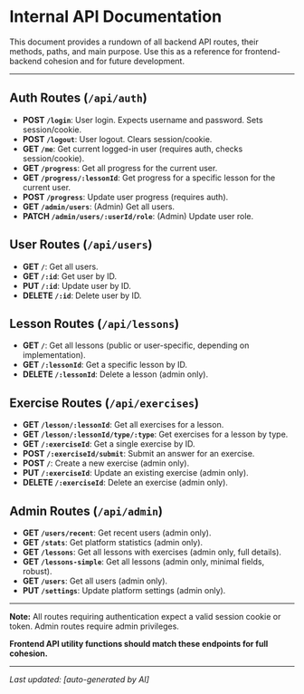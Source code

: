 # Internal API Documentation

This document provides a rundown of all backend API routes, their methods, paths, and main purpose. Use this as a reference for frontend-backend cohesion and for future development.

---

## Auth Routes (`/api/auth`)
- **POST `/login`**: User login. Expects username and password. Sets session/cookie.
- **POST `/logout`**: User logout. Clears session/cookie.
- **GET `/me`**: Get current logged-in user (requires auth, checks session/cookie).
- **GET `/progress`**: Get all progress for the current user.
- **GET `/progress/:lessonId`**: Get progress for a specific lesson for the current user.
- **POST `/progress`**: Update user progress (requires auth).
- **GET `/admin/users`**: (Admin) Get all users.
- **PATCH `/admin/users/:userId/role`**: (Admin) Update user role.

## User Routes (`/api/users`)
- **GET `/`**: Get all users.
- **GET `/:id`**: Get user by ID.
- **PUT `/:id`**: Update user by ID.
- **DELETE `/:id`**: Delete user by ID.

## Lesson Routes (`/api/lessons`)
- **GET `/`**: Get all lessons (public or user-specific, depending on implementation).
- **GET `/:lessonId`**: Get a specific lesson by ID.
- **DELETE `/:lessonId`**: Delete a lesson (admin only).

## Exercise Routes (`/api/exercises`)
- **GET `/lesson/:lessonId`**: Get all exercises for a lesson.
- **GET `/lesson/:lessonId/type/:type`**: Get exercises for a lesson by type.
- **GET `/:exerciseId`**: Get a single exercise by ID.
- **POST `/:exerciseId/submit`**: Submit an answer for an exercise.
- **POST `/`**: Create a new exercise (admin only).
- **PUT `/:exerciseId`**: Update an existing exercise (admin only).
- **DELETE `/:exerciseId`**: Delete an exercise (admin only).

## Admin Routes (`/api/admin`)
- **GET `/users/recent`**: Get recent users (admin only).
- **GET `/stats`**: Get platform statistics (admin only).
- **GET `/lessons`**: Get all lessons with exercises (admin only, full details).
- **GET `/lessons-simple`**: Get all lessons (admin only, minimal fields, robust).
- **GET `/users`**: Get all users (admin only).
- **PUT `/settings`**: Update platform settings (admin only).

---

**Note:** All routes requiring authentication expect a valid session cookie or token. Admin routes require admin privileges.

**Frontend API utility functions should match these endpoints for full cohesion.**

---

_Last updated: [auto-generated by AI]_ 